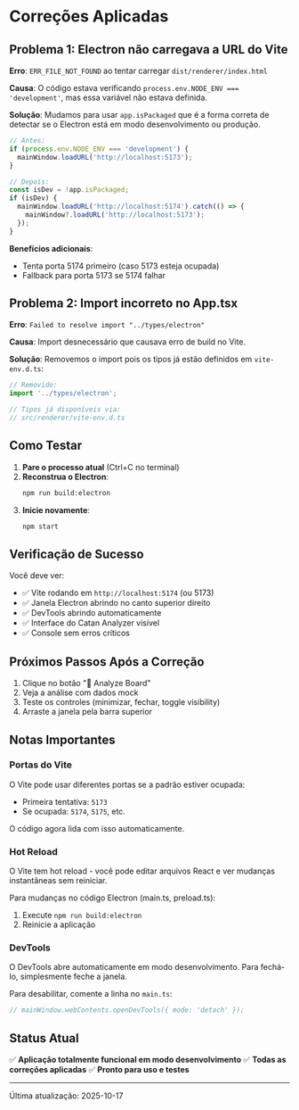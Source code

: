 # Correções Aplicadas

## Problema 1: Electron não carregava a URL do Vite

**Erro**: `ERR_FILE_NOT_FOUND` ao tentar carregar `dist/renderer/index.html`

**Causa**: O código estava verificando `process.env.NODE_ENV === 'development'`, mas essa variável não estava definida.

**Solução**: Mudamos para usar `app.isPackaged` que é a forma correta de detectar se o Electron está em modo desenvolvimento ou produção.

```typescript
// Antes:
if (process.env.NODE_ENV === 'development') {
  mainWindow.loadURL('http://localhost:5173');
}

// Depois:
const isDev = !app.isPackaged;
if (isDev) {
  mainWindow.loadURL('http://localhost:5174').catch(() => {
    mainWindow?.loadURL('http://localhost:5173');
  });
}
```

**Benefícios adicionais**:
- Tenta porta 5174 primeiro (caso 5173 esteja ocupada)
- Fallback para porta 5173 se 5174 falhar

## Problema 2: Import incorreto no App.tsx

**Erro**: `Failed to resolve import "../types/electron"`

**Causa**: Import desnecessário que causava erro de build no Vite.

**Solução**: Removemos o import pois os tipos já estão definidos em `vite-env.d.ts`:

```typescript
// Removido:
import '../types/electron';

// Tipos já disponíveis via:
// src/renderer/vite-env.d.ts
```

## Como Testar

1. **Pare o processo atual** (Ctrl+C no terminal)
2. **Reconstrua o Electron**:
   ```bash
   npm run build:electron
   ```
3. **Inicie novamente**:
   ```bash
   npm start
   ```

## Verificação de Sucesso

Você deve ver:
- ✅ Vite rodando em `http://localhost:5174` (ou 5173)
- ✅ Janela Electron abrindo no canto superior direito
- ✅ DevTools abrindo automaticamente
- ✅ Interface do Catan Analyzer visível
- ✅ Console sem erros críticos

## Próximos Passos Após a Correção

1. Clique no botão "🎲 Analyze Board"
2. Veja a análise com dados mock
3. Teste os controles (minimizar, fechar, toggle visibility)
4. Arraste a janela pela barra superior

## Notas Importantes

### Portas do Vite
O Vite pode usar diferentes portas se a padrão estiver ocupada:
- Primeira tentativa: `5173`
- Se ocupada: `5174`, `5175`, etc.

O código agora lida com isso automaticamente.

### Hot Reload
O Vite tem hot reload - você pode editar arquivos React e ver mudanças instantâneas sem reiniciar.

Para mudanças no código Electron (main.ts, preload.ts):
1. Execute `npm run build:electron`
2. Reinicie a aplicação

### DevTools
O DevTools abre automaticamente em modo desenvolvimento. Para fechá-lo, simplesmente feche a janela.

Para desabilitar, comente a linha no `main.ts`:
```typescript
// mainWindow.webContents.openDevTools({ mode: 'detach' });
```

## Status Atual

✅ **Aplicação totalmente funcional em modo desenvolvimento**
✅ **Todas as correções aplicadas**
✅ **Pronto para uso e testes**

---

Última atualização: 2025-10-17
